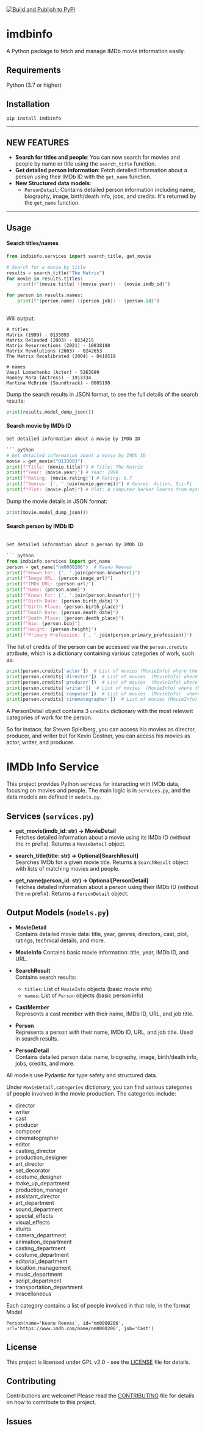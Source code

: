 
[![Build and Publish to PyPI](https://github.com/tveronesi/imdbinfo/actions/workflows/pypi-publish.yml/badge.svg)](https://github.com/tveronesi/imdbinfo/actions/workflows/pypi-publish.yml)
# imdbinfo

A Python package to fetch and manage IMDb movie information easily.

## Requirements

Python (3.7 or higher)

## Installation

`pip install imdbinfo`

---
## NEW FEATURES

- **Search for titles and people**: You can now search for movies and people by name or title using the `search_title` function.
- **Get detailed person information**: Fetch detailed information about a person using their IMDb ID with the `get_name` function.
- **New Structured data models**:
  - `PersonDetail`: Contains detailed person information including name, biography, image, birth/death info, jobs, and credits. It's returned by the `get_name` function.

---
## Usage

#### Search titles/names
``` python
from imdbinfo.services import search_title, get_movie

# Search for a movie by title
results = search_title("The Matrix")
for movie in results.titles:
    print(f"{movie.title} ({movie.year}) - {movie.imdb_id}")

for person in results.names:
    print(f"{person.name} ({person.job}) - {person.id}")
    
``` 
Will output:
``` 
# titles
Matrix (1999) - 0133093
Matrix Reloaded (2003) - 0234215
Matrix Resurrections (2021) - 10838180
Matrix Revolutions (2003) - 0242653
The Matrix Recalibrated (2004) - 0410519

# names
Vasyl Lomachenko (Actor) - 5263899
Rooney Mara (Actress) - 1913734
Martina McBride (Soundtrack) - 0005198
``` 

Dump the search results in JSON format, to see the full details of the search results:

``` python
print(results.model_dump_json())
```

#### Search movie by IMDb ID

``` python
Get detailed information about a movie by IMDb ID

``` python
# Get detailed information about a movie by IMDb ID
movie = get_movie("0133093") 
print(f"Title: {movie.title}") # Title: The Matrix
print(f"Year: {movie.year}") # Year: 1999
print(f"Rating: {movie.rating}") # Rating: 8.7
print(f"Genres: {', '.join(movie.genres)}") # Genres: Action, Sci-Fi
print(f"Plot: {movie.plot}") # Plot: A computer hacker learns from mysterious rebels about the true nature of his reality and his role in the war against its controllers.
``` 

Dump the movie details in JSON format:

``` python
print(movie.model_dump_json())
```

#### Search person by IMDb ID

``` python

Get detailed information about a person by IMDb ID

``` python
from imdbinfo.services import get_name
person = get_name("nm0000206")  # Keanu Reeves
print(f"Known For: {', '.join(person.knownfor)}")
print(f"Image URL: {person.image_url}")
print(f"IMDb URL: {person.url}")
print(f"Name: {person.name}")
print(f"Known For: {', '.join(person.knownfor)}")
print(f"Birth Date: {person.birth_date}")
print(f"Birth Place: {person.birth_place}")
print(f"Death Date: {person.death_date}")
print(f"Death Place: {person.death_place}")
print(f"Bio: {person.bio}")
print(f"Height: {person.height}")
print(f"Primary Profession: {', '.join(person.primary_profession)}")

``` 

The list of credits of the person can be accessed via the `person.credits` attribute, which is a dictionary containing various categories of work, such as:

``` python
print(person.credits['actor'])  # List of movies (MovieInfo) where the person acted
print(person.credits['director'])  # List of movies  (MovieInfo) where the person directed
print(person.credits['producer'])  # List of movies  (MovieInfo) where the person produced
print(person.credits['writer'])  # List of movies  (MovieInfo) where the person writed
print(person.credits['composer'])  # List of movies  (MovieInfo)  where the person composed music
print(person.credits['cinematographer'])  # List of movies (MovieInfo)  where the person was cinemat

```

A PersonDetail object contains 3 `credits` dictionary with the most relevant categories of work for the person.

So for instace, for Steven Spielberg, you can access his movies as director, producer, 
and writer but for Kevin Costner, you can access his movies as actor, writer, and producer.


# IMDb Info Service

This project provides Python services for interacting with IMDb data, focusing on movies and people. The main logic is in `services.py`, and the data models are defined in `models.py`.

## Services (`services.py`)

- **get_movie(imdb_id: str) -> MovieDetail**  
  Fetches detailed information about a movie using its IMDb ID (without the `tt` prefix). Returns a `MovieDetail` object.

- **search_title(title: str) -> Optional[SearchResult]**  
  Searches IMDb for a given movie title. Returns a `SearchResult` object with lists of matching movies and people.

- **get_name(person_id: str) -> Optional[PersonDetail]**  
  Fetches detailed information about a person using their IMDb ID (without the `nm` prefix). Returns a `PersonDetail` object.

## Output Models (`models.py`)

- **MovieDetail**  
  Contains detailed movie data: title, year, genres, directors, cast, plot, ratings, technical details, and more.

- **MovieInfo**
    Contains basic movie information: title, year, IMDb ID, and URL.

- **SearchResult**  
  Contains search results:  
  - `titles`: List of `MovieInfo` objects (basic movie info)  
  - `names`: List of `Person` objects (basic person info)

- **CastMember**  
  Represents a cast member with their name, IMDb ID, URL, and job title.
- **Person**  
  Represents a person with their name, IMDb ID, URL, and job title. Used in search results.

- **PersonDetail**  
  Contains detailed person data: name, biography, image, birth/death info, jobs, credits, and more.

All models use Pydantic for type safety and structured data.

Under `MovieDetail.categories` dictionary, you can find various categories of people involved in the movie production. The categories include:

* director
* writer
* cast
* producer
* composer
* cinematographer
* editor
* casting_director
* production_designer
* art_director
* set_decorator
* costume_designer
* make_up_department
* production_manager
* assistant_director
* art_department
* sound_department
* special_effects
* visual_effects
* stunts
* camera_department
* animation_department
* casting_department
* costume_department
* editorial_department
* location_management
* music_department
* script_department
* transportation_department
* miscellaneous

Each category contains a list of people involved in that role, in the format Model 

    Person(name='Keanu Reeves', id='nm0000206', url='https://www.imdb.com/name/nm0000206', job='Cast')


## License
This project is licensed under GPL  v2.0 - see the [LICENSE](LICENSE) file for details.
## Contributing
Contributions are welcome! Please read the [CONTRIBUTING](CONTRIBUTING.md) file for details on how to contribute to this project.
## Issues
